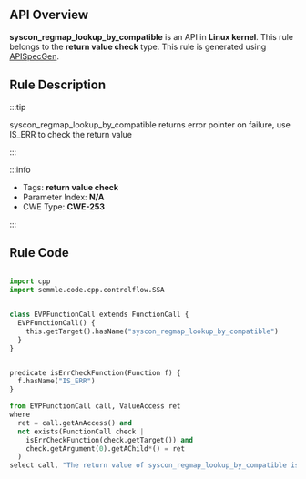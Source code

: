 ---
---


## API Overview
**syscon_regmap_lookup_by_compatible** is an API in **Linux kernel**. This rule belongs to the **return value check** type. This rule is generated using [APISpecGen](../../tools/APISpecGen).
## Rule Description

:::tip

syscon_regmap_lookup_by_compatible returns error pointer on failure, use IS_ERR to check the return value

:::

:::info

- Tags: **return value check**
- Parameter Index: **N/A**
- CWE Type: **CWE-253**

:::

## Rule Code
```python

import cpp
import semmle.code.cpp.controlflow.SSA


class EVPFunctionCall extends FunctionCall {
  EVPFunctionCall() {
    this.getTarget().hasName("syscon_regmap_lookup_by_compatible")
  }
}


predicate isErrCheckFunction(Function f) {
  f.hasName("IS_ERR") 
}

from EVPFunctionCall call, ValueAccess ret
where
  ret = call.getAnAccess() and
  not exists(FunctionCall check |
    isErrCheckFunction(check.getTarget()) and
    check.getArgument(0).getAChild*() = ret
  )
select call, "The return value of syscon_regmap_lookup_by_compatible is not checked with IS_ERR."
    
```